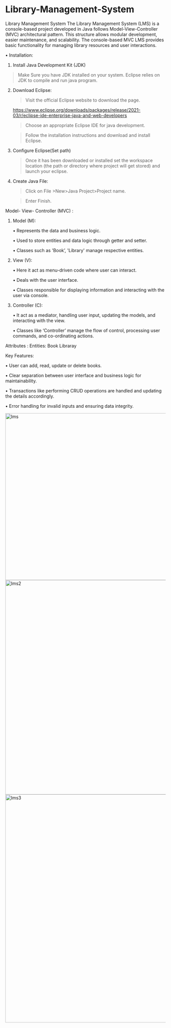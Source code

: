 # Library-Management-System
Library Management System
 The Library Management System (LMS) is a console-based project developed in Java follows Model-View-Controller (MVC) architectural pattern. This structure allows modular development, easier 
 maintenance, and scalability. The console-based MVC LMS provides basic functionality for managing library resources and user interactions.

•	Installation:

1.	Install Java Development Kit (JDK)
   
   > Make Sure you have JDK installed on your system. Eclipse relies on JDK to compile and run java program.
2.	Download Eclipse:
   
     > Visit the official Eclipse website to download the page.

     https://www.eclipse.org/downloads/packages/release/2021-03/r/eclipse-ide-enterprise-java-and-web-developers

    >	Choose an appropriate Eclipse IDE for java development.

    >	Follow the installation instructions and download and install Eclipse.

3.	Configure Eclipse(Set path)
   
    >	Once it has been downloaded or installed set the workspace location (the path or directory where project will get stored) and launch your eclipse.
    
 4.	Create Java File:

   	>	Click on File >New>Java Project>Project name.
    
    >	Enter Finish.
    
Model- View- Controller (MVC) :
1.	Model (M):
   
    •	Represents the data and business logic.

    •	Used to store entities and data logic through getter and setter.

    •	Classes such as 'Book’, 'Library' manage respective entities.

2.	View (V):
   
    •	Here it act as menu-driven code where user can interact.

    •	Deals with the user interface.

    •	Classes responsible for displaying information and interacting with the user via console.

3.	Controller (C):
   
    •	It act as a mediator, handling user input, updating the models, and interacting with the view.

    •	Classes like ‘Controller’ manage the flow of control, processing user commands, and co-ordinating actions.

   Attributes :
     Entities:
        Book 
        Libraray

Key Features:

  •	User can add, read, update or delete books.

  •	Clear separation between user interface and business logic for maintainability.

  •	Transactions like performing CRUD operations are handled and updating the details accordingly.

  •	Error handling for invalid inputs and ensuring data integrity.



<img width="523" alt="lms" src="https://github.com/supriyapandey15/Library-Management-System/assets/113895235/c5e875a9-28aa-4f27-b608-1b39a1a5ed40">





<img width="672" alt="lms2" src="https://github.com/supriyapandey15/Library-Management-System/assets/113895235/f65ce009-5ed7-4212-bb3d-343982124fa3">






<img width="715" alt="lms3" src="https://github.com/supriyapandey15/Library-Management-System/assets/113895235/9b68cccf-eede-41c4-b0a4-89f092a031bd">






